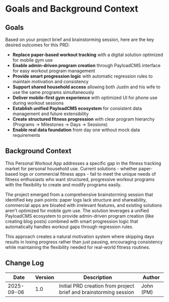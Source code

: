 # Goals and Background Context

## Goals

Based on your project brief and brainstorming session, here are the key desired outcomes for this PRD:

- **Replace paper-based workout tracking** with a digital solution optimized for mobile gym use
- **Enable admin-driven program creation** through PayloadCMS interface for easy workout program management
- **Provide smart progression logic** with automatic regression rules to maintain motivation and consistency
- **Support shared household access** allowing both Justin and his wife to use the same programs simultaneously
- **Deliver mobile-first gym experience** with optimized UI for phone use during workout sessions
- **Establish unified PayloadCMS ecosystem** for consistent data management and future extensibility
- **Create structured fitness progression** with clear program hierarchy (Programs → Milestones → Days → Sessions)
- **Enable real data foundation** from day one without mock data requirements

## Background Context

This Personal Workout App addresses a specific gap in the fitness tracking market for personal household use. Current solutions - whether paper-based logs or commercial fitness apps - fail to meet the unique needs of fitness enthusiasts who want structured, progressive workout programs with the flexibility to create and modify programs easily.

The project emerged from a comprehensive brainstorming session that identified key pain points: paper logs lack structure and shareability, commercial apps are bloated with irrelevant features, and existing solutions aren't optimized for mobile gym use. The solution leverages a unified PayloadCMS ecosystem to provide admin-driven program creation (like creating blog posts) combined with smart progression logic that automatically handles workout gaps through regression rules.

This approach creates a natural motivation system where skipping days results in losing progress rather than just pausing, encouraging consistency while maintaining the flexibility needed for real-world fitness routines.

## Change Log

| Date       | Version | Description                                                       | Author    |
| ---------- | ------- | ----------------------------------------------------------------- | --------- |
| 2025-09-06 | 1.0     | Initial PRD creation from project brief and brainstorming session | John (PM) |
